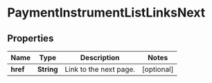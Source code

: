 
# PaymentInstrumentListLinksNext

## Properties
Name | Type | Description | Notes
------------ | ------------- | ------------- | -------------
**href** | **String** | Link to the next page.  |  [optional]



